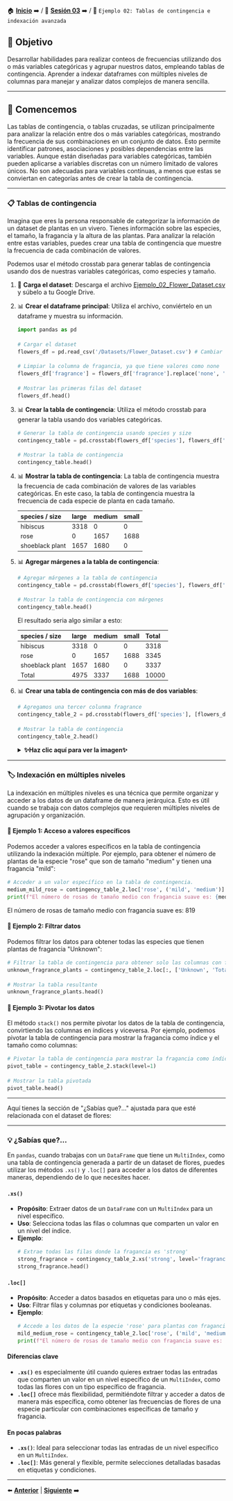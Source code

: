🏠 [**Inicio**](../../Readme.md) ➡️ / 📖 [**Sesión 03**](../Readme.md) ➡️ / 📝 `Ejemplo 02: Tablas de contingencia e indexación avanzada`

## 🎯 Objetivo

Desarrollar habilidades para realizar conteos de frecuencias utilizando dos o más variables categóricas y agrupar nuestros datos, empleando tablas de contingencia. Aprender a indexar dataframes con múltiples niveles de columnas para manejar y analizar datos complejos de manera sencilla.


---

## 🚀 Comencemos
Las tablas de contingencia, o tablas cruzadas, se utilizan principalmente para analizar la relación entre dos o más variables categóricas, mostrando la frecuencia de sus combinaciones en un conjunto de datos. Esto permite identificar patrones, asociaciones y posibles dependencias entre las variables. Aunque están diseñadas para variables categóricas, también pueden aplicarse a variables discretas con un número limitado de valores únicos. No son adecuadas para variables continuas, a menos que estas se conviertan en categorías antes de crear la tabla de contingencia.


---

### 📋 **Tablas de contingencia**

Imagina que eres la persona responsable de categorizar la información de un dataset de plantas en un vivero. Tienes información sobre las especies, el tamaño, la fragancia y la altura de las plantas. Para analizar la relación entre estas variables, puedes crear una tabla de contingencia que muestre la frecuencia de cada combinación de valores. 

Podemos usar el método crosstab para generar tablas de contingencia usando dos de nuestras variables categóricas, como especies y tamaño. 

1. 📂 **Carga el dataset**: Descarga el archivo [Ejemplo_02_Flower_Dataset.csv](../../Datasets/S03/Ejemplo_02_Flower_Dataset.csv) y súbelo a tu Google Drive. 

2. 📊 **Crear el dataframe principal**: Utiliza el archivo, conviértelo en un dataframe y muestra su información.

    ```python
    import pandas as pd

    # Cargar el dataset
    flowers_df = pd.read_csv('/Datasets/Flower_Dataset.csv') # Cambiar la ruta al archivo Flower_Dataset.csv en tu Google Drive

    # Limpiar la columna de fragancia, ya que tiene valores como none
    flowers_df['fragrance'] = flowers_df['fragrance'].replace('none', 'Unknown')

    # Mostrar las primeras filas del dataset
    flowers_df.head()
    ```


3. 📊 **Crear la tabla de contingencia**: Utiliza el método crosstab para generar la tabla usando dos variables categóricas.

    ```python
    # Generar la tabla de contingencia usando species y size
    contingency_table = pd.crosstab(flowers_df['species'], flowers_df['size'])

    # Mostrar la tabla de contingencia
    contingency_table.head()
    ```

4. 📊 **Mostrar la tabla de contingencia**: La tabla de contingencia muestra la frecuencia de cada combinación de valores de las variables categóricas. En este caso, la tabla de contingencia muestra la frecuencia de cada especie de planta en cada tamaño.

    | species / size  | large | medium | small |
    |-----------------|-------|--------|-------|
    | hibiscus        | 3318  | 0      | 0     |
    | rose            | 0     | 1657   | 1688  |
    | shoeblack plant | 1657  | 1680   | 0     |

5. 📊 **Agregar márgenes a la tabla de contingencia**:

    ```python
    # Agregar márgenes a la tabla de contingencia
    contingency_table = pd.crosstab(flowers_df['species'], flowers_df['size'], margins=True, margins_name='Total')

    # Mostrar la tabla de contingencia con márgenes
    contingency_table.head()
    ```
    El resultado seria algo similar a esto:

    <!-- Resultado -->
    | species / size    | large | medium | small | Total |
    |-----------------|-------|--------|-------|-------|
    | hibiscus        | 3318  | 0      | 0     | 3318  |
    | rose            | 0     | 1657   | 1688  | 3345  |
    | shoeblack plant | 1657  | 1680   | 0     | 3337  |
    | Total           | 4975  | 3337   | 1688  | 10000 |


6. 📊 **Crear una tabla de contingencia con más de dos variables**:

    ```python
    # Agregamos una tercer colunma fragrance
    contingency_table_2 = pd.crosstab(flowers_df['species'], [flowers_df['fragrance'],flowers_df['size']], margins=True, margins_name="Total")

    # Mostrar la tabla de contingencia
    contingency_table_2.head()
    ```
    <details>
      <summary><b>✨Haz clic aquí para ver la imagen✨</b></summary>
      <div align="center">
          <img src="../Imagenes/Tabla_Contingencia.png" alt="Tabla de contingencia para tres variables" width="50%">
      </div>
    </details>


---

### 🏷️ **Indexación en múltiples niveles**

La indexación en múltiples niveles es una técnica que permite organizar y acceder a los datos de un dataframe de manera jerárquica. Esto es útil cuando se trabaja con datos complejos que requieren múltiples niveles de agrupación y organización.

#### 📝 **Ejemplo 1: Acceso a valores específicos**

Podemos acceder a valores específicos en la tabla de contingencia utilizando la indexación múltiple. Por ejemplo, para obtener el número de plantas de la especie "rose" que son de tamaño "medium" y tienen una fragancia "mild":

```python
# Acceder a un valor específico en la tabla de contingencia.
medium_mild_rose = contingency_table_2.loc['rose', ('mild', 'medium')]
print(f"El número de rosas de tamaño medio con fragancia suave es: {medium_mild_rose}")
```

<!-- Resultado -->
El número de rosas de tamaño medio con fragancia suave es: 819

#### 📝 **Ejemplo 2: Filtrar datos**

Podemos filtrar los datos para obtener todas las especies que tienen plantas de fragancia "Unknown":

```python
# Filtrar la tabla de contingencia para obtener solo las columnas con fragancia 'Unknown' y el total.
unknown_fragrance_plants = contingency_table_2.loc[:, ['Unknown', 'Total']]

# Mostrar la tabla resultante
unknown_fragrance_plants.head()
```

#### 📝 **Ejemplo 3: Pivotar los datos**

El método `stack()` nos permite pivotar los datos de la tabla de contingencia, convirtiendo las columnas en índices y viceversa. Por ejemplo, podemos pivotar la tabla de contingencia para mostrar la fragancia como índice y el tamaño como columnas:

```python
# Pivotar la tabla de contingencia para mostrar la fragancia como índice y el tamaño como columnas.
pivot_table = contingency_table_2.stack(level=1)

# Mostrar la tabla pivotada
pivot_table.head()
```

---


Aquí tienes la sección de "¿Sabías que?..." ajustada para que esté relacionada con el dataset de flores:

---

### 💡 **¿Sabías que?...**

En `pandas`, cuando trabajas con un `DataFrame` que tiene un `MultiIndex`, como una tabla de contingencia generada a partir de un dataset de flores, puedes utilizar los métodos `.xs()` y `.loc[]` para acceder a los datos de diferentes maneras, dependiendo de lo que necesites hacer.

#### `.xs()`

- **Propósito**: Extraer datos de un `DataFrame` con un `MultiIndex` para un nivel específico.
- **Uso**: Selecciona todas las filas o columnas que comparten un valor en un nivel del índice.
- **Ejemplo**:
  ```python
  # Extrae todas las filas donde la fragancia es 'strong'
  strong_fragrance = contingency_table_2.xs('strong', level='fragrance', axis=1)
  strong_fragrance.head()
  ```

#### `.loc[]`

- **Propósito**: Acceder a datos basados en etiquetas para uno o más ejes.
- **Uso**: Filtrar filas y columnas por etiquetas y condiciones booleanas.
- **Ejemplo**:
  ```python
  # Accede a los datos de la especie 'rose' para plantas con fragancia 'mild' y tamaño 'medium'
  mild_medium_rose = contingency_table_2.loc['rose', ('mild', 'medium')]
  print(f"El número de rosas de tamaño medio con fragancia suave es: {mild_medium_rose}")
  ```

#### Diferencias clave

- **`.xs()`** es especialmente útil cuando quieres extraer todas las entradas que comparten un valor en un nivel específico de un `MultiIndex`, como todas las flores con un tipo específico de fragancia.
- **`.loc[]`** ofrece más flexibilidad, permitiéndote filtrar y acceder a datos de manera más específica, como obtener las frecuencias de flores de una especie particular con combinaciones específicas de tamaño y fragancia.

#### En pocas palabras

- **`.xs()`**: Ideal para seleccionar todas las entradas de un nivel específico en un `MultiIndex`.
- **`.loc[]`**: Más general y flexible, permite selecciones detalladas basadas en etiquetas y condiciones.

---

⬅️ [**Anterior**](../Readme.md) | [**Siguiente**](../Reto-01/Readme.md) ➡️